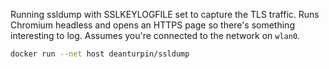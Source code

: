 Running ssldump with SSLKEYLOGFILE set to capture the TLS traffic. Runs Chromium headless and opens an HTTPS page so there's something interesting to log. Assumes you're connected to the network on ```wlan0```.

```bash
docker run --net host deanturpin/ssldump
```
